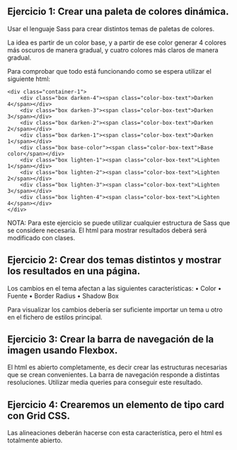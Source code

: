 ## Ejercicio 1: Crear una paleta de colores dinámica.

Usar el lenguaje Sass para crear distintos temas de paletas de colores.

La idea es partir de un color base, y a partir de ese color generar 4 colores más oscuros de manera gradual, y cuatro colores más claros de manera gradual.

Para comprobar que todo está funcionando como se espera utilizar el siguiente html: 

    <div class="container-1"> 
        <div class="box darken-4"><span class="color-box-text">Darken 4</span></div> 
        <div class="box darken-3"><span class="color-box-text">Darken 3</span></div> 
        <div class="box darken-2"><span class="color-box-text">Darken 2</span></div> 
        <div class="box darken-1"><span class="color-box-text">Darken 1</span></div> 
        <div class="box base-color"><span class="color-box-text">Base color</span></div> 
        <div class="box lighten-1"><span class="color-box-text">Lighten 1</span></div> 
        <div class="box lighten-2"><span class="color-box-text">Lighten 2</span></div> 
        <div class="box lighten-3"><span class="color-box-text">Lighten 3</span></div> 
        <div class="box lighten-4"><span class="color-box-text">Lighten 4</span></div> 
    </div>

NOTA: Para este ejercicio se puede utilizar cualquier estructura de Sass que se considere necesaria. El html para mostrar resultados deberá será modificado con clases.

## Ejercicio 2: Crear dos temas distintos y mostrar los resultados en una página.

Los cambios en el tema afectan a las siguientes características:
• Color
• Fuente
• Border Radius
• Shadow Box

Para visualizar los cambios debería ser suficiente importar un tema u otro en el fichero de estilos principal.

## Ejercicio 3: Crear la barra de navegación de la imagen usando Flexbox. 

El html es abierto completamente, es decir crear las estructuras necesarias que se crean convenientes. La barra de navegación responde a distintas resoluciones. Utilizar media queries para conseguir este resultado.

## Ejercicio 4: Crearemos un elemento de tipo card con Grid CSS.

Las alineaciones deberán hacerse con esta característica, pero el html es totalmente abierto.